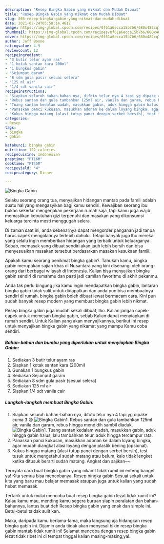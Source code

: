 ```yaml
---
description: "Resep Bingka Gabin yang nikmat dan Mudah Dibuat"
title: "Resep Bingka Gabin yang nikmat dan Mudah Dibuat"
slug: 866-resep-bingka-gabin-yang-nikmat-dan-mudah-dibuat
date: 2021-02-24T05:58:14.461Z
image: https://img-global.cpcdn.com/recipes/0f61a6ecca15b7b6/680x482cq70/bingka-gabin-foto-resep-utama.jpg
thumbnail: https://img-global.cpcdn.com/recipes/0f61a6ecca15b7b6/680x482cq70/bingka-gabin-foto-resep-utama.jpg
cover: https://img-global.cpcdn.com/recipes/0f61a6ecca15b7b6/680x482cq70/bingka-gabin-foto-resep-utama.jpg
author: Jeff Boone
ratingvalue: 4.9
reviewcount: 12
recipeingredient:
- "3 butir telur ayam ras"
- "1 kotak santan kara 200ml"
- "1 bungkus gabin"
- "Sejumput garam"
- "8 sdm gula pasir sesuai selera"
- "125 ml air"
- "1/4 sdt vanila cair"
recipeinstructions:
- "Siapkan seluruh bahan-bahan nya, difoto telur nya 4 tapi yg dipake cuma 3 😄"
- "Rebus santan dan gula tambahkan 125ml air, vanila dan garam, rebus hingga mendidih sambil diaduk."
- "Tuang santan kedalam wadah, masukkan gabin, aduk hingga gabin halus, lalu tambahkan telur, aduk hingga tercampur rata."
- "Panaskan panci kukusan, masukkan adonan ke dalam loyang bingka, agar mudah diangkat alasi loyang dengan plastik bening (opsional)."
- "Kukus hingga matang (alasi tutup panci dengan serbet bersih), test tusuk untuk mengetahui sudah matang atau belum, kalo tidak lengket ketika ditusuk berarti sudah matang. Angkat dan sajikan~~"
categories:
- Resep
tags:
- bingka
- gabin

katakunci: bingka gabin 
nutrition: 122 calories
recipecuisine: Indonesian
preptime: "PT16M"
cooktime: "PT45M"
recipeyield: "4"
recipecategory: Dinner

---
```



![Bingka Gabin](https://img-global.cpcdn.com/recipes/0f61a6ecca15b7b6/680x482cq70/bingka-gabin-foto-resep-utama.jpg)

Selaku seorang orang tua, menyajikan hidangan mantab pada famili adalah suatu hal yang mengasyikan bagi kamu sendiri. Kewajiban seorang ibu bukan sekedar mengerjakan pekerjaan rumah saja, tapi kamu juga wajib memastikan kebutuhan gizi terpenuhi dan masakan yang dikonsumsi keluarga tercinta mesti menggugah selera.

Di zaman  saat ini, anda sebenarnya dapat mengorder panganan jadi tanpa harus capek mengolahnya terlebih dahulu. Tetapi banyak juga lho mereka yang selalu ingin memberikan hidangan yang terbaik untuk keluarganya. Sebab, memasak yang dibuat sendiri akan jauh lebih bersih dan bisa menyesuaikan masakan tersebut berdasarkan masakan kesukaan famili. 



Apakah kamu seorang penikmat bingka gabin?. Tahukah kamu, bingka gabin merupakan sajian khas di Nusantara yang kini disenangi oleh orang-orang dari berbagai wilayah di Indonesia. Kalian bisa menyajikan bingka gabin sendiri di rumahmu dan pasti jadi camilan favoritmu di akhir pekanmu.

Anda tak perlu bingung jika kamu ingin mendapatkan bingka gabin, lantaran bingka gabin tidak sulit untuk didapatkan dan anda pun bisa membuatnya sendiri di rumah. bingka gabin boleh dibuat lewat bermacam cara. Kini pun sudah banyak resep modern yang membuat bingka gabin lebih nikmat.

Resep bingka gabin juga mudah sekali dibuat, lho. Kalian jangan capek-capek untuk memesan bingka gabin, sebab Kalian dapat menyiapkan di rumah sendiri. Untuk Kalian yang akan menyajikannya, berikut ini resep untuk menyajikan bingka gabin yang nikamat yang mampu Kamu coba sendiri.

<!--inarticleads1-->

##### Bahan-bahan dan bumbu yang diperlukan untuk menyiapkan Bingka Gabin:

1. Sediakan 3 butir telur ayam ras
1. Siapkan 1 kotak santan kara (200ml)
1. Gunakan 1 bungkus gabin
1. Sediakan Sejumput garam
1. Sediakan 8 sdm gula pasir (sesuai selera)
1. Sediakan 125 ml air
1. Siapkan 1/4 sdt vanila cair




<!--inarticleads2-->

##### Langkah-langkah membuat Bingka Gabin:

1. Siapkan seluruh bahan-bahan nya, difoto telur nya 4 tapi yg dipake cuma 3 😄
<img src="https://img-global.cpcdn.com/steps/912a8dd6fe1253a4/160x128cq70/bingka-gabin-langkah-memasak-1-foto.jpg" alt="Bingka Gabin">1. Rebus santan dan gula tambahkan 125ml air, vanila dan garam, rebus hingga mendidih sambil diaduk.
<img src="https://img-global.cpcdn.com/steps/e468e37874a77f10/160x128cq70/bingka-gabin-langkah-memasak-2-foto.jpg" alt="Bingka Gabin">1. Tuang santan kedalam wadah, masukkan gabin, aduk hingga gabin halus, lalu tambahkan telur, aduk hingga tercampur rata.
1. Panaskan panci kukusan, masukkan adonan ke dalam loyang bingka, agar mudah diangkat alasi loyang dengan plastik bening (opsional).
1. Kukus hingga matang (alasi tutup panci dengan serbet bersih), test tusuk untuk mengetahui sudah matang atau belum, kalo tidak lengket ketika ditusuk berarti sudah matang. Angkat dan sajikan~~




Ternyata cara buat bingka gabin yang nikamt tidak rumit ini enteng banget ya! Kita semua bisa mencobanya. Resep bingka gabin Sesuai sekali untuk kita yang baru mau belajar memasak ataupun juga untuk kalian yang sudah hebat memasak.

Tertarik untuk mulai mencoba buat resep bingka gabin lezat tidak rumit ini? Kalau kamu mau, mending kamu segera buruan siapin peralatan dan bahan-bahannya, lantas buat deh Resep bingka gabin yang enak dan simple ini. Betul-betul taidak sulit kan. 

Maka, daripada kamu berlama-lama, maka langsung aja hidangkan resep bingka gabin ini. Dijamin anda tiidak akan menyesal bikin resep bingka gabin mantab tidak rumit ini! Selamat mencoba dengan resep bingka gabin lezat tidak ribet ini di tempat tinggal kalian masing-masing,ya!.

